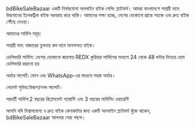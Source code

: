 bdBikeSaleBazaar একটি নির্ভরযোগ্য অনলাইন বাইক সেলিং প্ল্যাটফর্ম। আমরা বাংলাদেশে সাশ্রয়ী দামে উচ্চমানের ইলেকট্রিক বাইক সরবরাহ করে থাকি। আমাদের লক্ষ্য হচ্ছে, দেশের যেকোনো প্রান্তে সহজে এবং দ্রুত বাইক পৌঁছে দেওয়া।

আমাদের সার্ভিস সমূহ:

সাশ্রয়ী দাম: বাজারের তুলনায় কম দামে মানসম্মত বাইক।

ডেলিভারি সার্ভিস: দেশের যেকোনো জায়গায় REDX কুরিয়ার সার্ভিসের মাধ্যমে 24 থেকে 48 ঘন্টার ভিতরে হোম ডেলিভারি করানো হয় 

অর্ডার সাপোর্ট: ফোন এবং WhatsApp-এর মাধ্যমে সহজ অর্ডার।


পেমেন্ট সুবিধা:বিকাশ/নগদ সাপোর্ট।

পরবর্তী সার্ভিস:2 বছরের রিপ্লেসমেন্ট গ্যারান্টি এবং 3 বছরের সার্ভিসিং ওয়ারেন্টি 


আপনি যদি বিশ্বাসযোগ্য ও দ্রুত বাইক কেনাকাটার জন্য একটি অনলাইন প্ল্যাটফর্ম খুঁজে থাকেন, bdBikeSaleBazaar আপনার সেরা পছন্দ।
